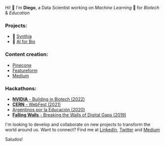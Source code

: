 Hi! 👋 I'm **Diego**, a Data Scientist working on *Machine Learning* :robot: for *Biotech* & *Education*


### Projects:
- 🧠 [Synthia](https://github.com/dlopezyse/Synthia)
- 🧬 [AI for Bio](https://github.com/dlopezyse/AI-for-Bio)

### Content creation:
- [Pinecone](https://www.pinecone.io/learn/)
- [Featureform](https://www.featureform.com/learn)
- [Medium](https://medium.com/@lopezyse)

### Hackathons:
- [**NVIDIA** - Building in Biotech (2022)](https://www.linkedin.com/feed/update/urn:li:activity:6999470390385225728/)
- [**CERN** - WebFest (2021)](https://webfest.cern/node/345)
- [Argentinos por la Educación (2020)](https://github.com/dlopezyse/Hackathon-ArgxEdu-2020)
- [**Falling Walls** - Breaking the Walls of Digital Gaps (2019)](https://www.utn.edu.ar/es/noticias-internacionales/noticias-eventos/falling-walls-lab-argentina-ganadores)


I'm looking to develop and collaborate on new projects to transform the world around us.
Want to connect? Find me at <a href="https://www.linkedin.com/in/lopezyse">LinkedIn</a>, <a href="https://twitter.com/lopezyse">Twitter</a> and <a href="https://lopezyse.medium.com/">Medium</a>

Saludos!





